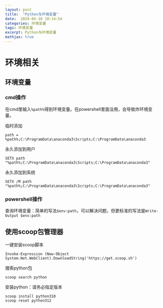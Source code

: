 ```yaml
---
layout: post
title:  "Python与环境变量"
date:  2024-04-10 10:14:54
categories: 环境变量
tags: 环境变量
excerpt: Python与环境变量
mathjax: true
---
```



# 环境相关
## 环境变量

### cmd操作
在cmd里输入```%path%```得到环境变量。在powershell里面没用，会导致炸环境变量。

临时添加
```
path = %path%;C:\ProgramData\anaconda3\Scripts;C:\ProgramData\anaconda3
```

永久添加到用户
```
SETX path "%path%;C:\ProgramData\anaconda3\Scripts;C:\ProgramData\anaconda3" 
```

永久添加到系统
```
SETX /M path "%path%;C:\ProgramData\anaconda3\Scripts;C:\ProgramData\anaconda3" 
```

### powershell操作

查询环境变量：简单的写法```$env:path```，可以解决问题，但更标准的写法是```Write-Output $env:path```

## 使用scoop包管理器

一键安装scoop脚本
```
Invoke-Expression (New-Object System.Net.WebClient).DownloadString('https://get.scoop.sh')
```

搜索python包
```
scoop search python
```

安装python：请务必指定版本
```
scoop install python310
scoop reset python312
```
